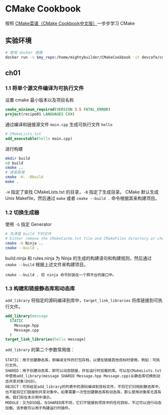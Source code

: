 # CMake Cookbook

按照 [CMake菜谱（CMake Cookbook中文版）](https://www.bookstack.cn/read/CMake-Cookbook/README.md)一步步学习 CMake

## 实验环境
```sh
# 使用 docker 镜像
docker run -v $my_repo:/home/mightybuilder/CMakeCookbook -it devcafe/cmake-cookbook_ubuntu-18.04
```

## ch01

### 1.1 将单个源文件编译为可执行文件

设置 cmake 最小版本以及项目名称
```cmake
cmake_minimum_required(VERSION 3.5 FATAL_ERROR)
project(recipe01 LANGUAGES CXX)
```

通过编译和链接源文件 `main.cpp` 生成可执行文件 `hello`
```Cmake
# CMakeLists.txt
add_executable(hello main.cpp)
```
进行构建
```sh
mkdir build
cd build
cmake ..
# 或者直接
cmake -H. -Bbuild
make .
```
`-H` 指定了查找 CMakeLists.txt 的目录，`-B` 指定了生成目录。
CMake 默认生成 Unix Makefile，然后通过 `make` 或者 `cmake --build .` 命令根据其来构建项目。 

### 1.2 切换生成器

使用 `-G` 指定 Generator
```sh
# 先清理 build 下的文件
# Either remove the CMakeCache.txt file and CMakeFiles directory or choose a different binary directory.
cmake -G Ninja ..
cmake --build .
```
build.ninja 和 rules.ninja 为 Ninja 的生成的构建语句和构建规则，然后通过 `cmake --build` 根据上述文件来构建项目。

    cmake --build . 将 ninja 命令封装在一个跨平台的接口中。

### 1.3 构建和链接静态库和动态库

`add_library` 将指定的源码编译到库中，`target_link_libraries` 将库链接到可执行文件。
```cmake
add_library(message
  STATIC
    Message.hpp
    Message.cpp
  )
target_link_libraries(hello message)
```
`add_library` 的第二个参数常用值：

    STATIC：用于创建静态库，即编译文件的打包存档，以便在链接其他目标时使用，例如：可执行文件。
    SHARED：用于创建动态库，即可以动态链接，并在运行时加载的库。可以在CMakeLists.txt中使用add_library(message SHARED Message.hpp Message.cpp)从静态库切换到动态共享对象(DSO)。
    OBJECT：可将给定add_library的列表中的源码编译到目标文件，不将它们归档到静态库中，也不能将它们链接到共享对象中。如果需要一次性创建静态库和动态库，那么使用对象库尤其有用。我们将在本示例中演示。
    MODULE：又为DSO组。与SHARED库不同，它们不链接到项目中的任何目标，不过可以进行动态加载。该参数可以用于构建运行时插件。
